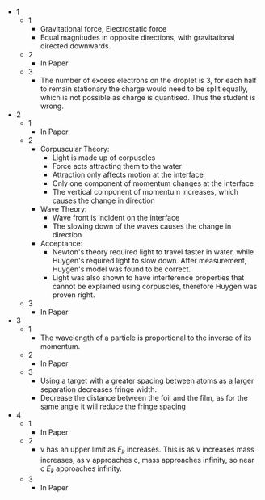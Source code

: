 - 1
	- 1
		- Gravitational force, Electrostatic force
		- Equal magnitudes in opposite directions, with gravitational directed downwards.
	- 2
		- In Paper
	- 3
		- The number of excess electrons on the droplet is 3, for each half to remain stationary the charge would need to be split equally, which is not possible as charge is quantised. Thus the student is wrong.
- 2
	- 1
		- In Paper
	- 2
		- Corpuscular Theory:
			- Light is made up of corpuscles
			- Force acts attracting them to the water
			- Attraction only affects motion at the interface
			- Only one component of momentum changes at the interface
			- The vertical component of momentum increases, which causes the change in direction
		- Wave Theory:
			- Wave front is incident on the interface
			- The slowing down of the waves causes the change in direction
		- Acceptance:
			- Newton's theory required light to travel faster in water, while Huygen's required light to slow down. After measurement, Huygen's model was found to be correct.
			- Light was also shown to have interference properties that cannot be explained using corpuscles, therefore Huygen was proven right.
	- 3
		- In Paper
- 3
	- 1
		- The wavelength of a particle is proportional to the inverse of its momentum.
	- 2
		- In Paper
	- 3
		- Using a target with a greater spacing between atoms as a larger separation decreases fringe width.
		- Decrease the distance between the foil and the film, as for the same angle it will reduce the fringe spacing
- 4
	- 1
		- In Paper
	- 2
		- v has an upper limit as $E_k$ increases. This is as v increases mass increases, as v approaches c, mass approaches infinity, so near c $E_k$ approaches infinity.
	- 3
		- In Paper
